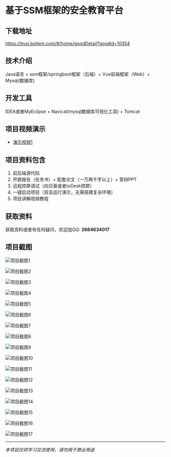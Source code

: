 # 基于SSM框架的安全教育平台

## 下载地址
https://bysj.bsitem.com/#/home/goodDetail?goodId=10354

## 技术介绍
Java语言 + ssm框架/springboot框架（后端）+ Vue前端框架（Web）+ Mysql(数据库)

## 开发工具
IDEA或者MyEclipse + Navicat(mysql数据库可视化工具) + Tomcat

## 项目视频演示
- [演示视频1](https://graduation-images.oss-cn-beijing.aliyuncs.com/videos/828%E5%A5%97ssm%E5%BD%95%E5%83%8F/10354_ssm198%E5%9F%BA%E4%BA%8ESSM%E6%A1%86%E6%9E%B6%E7%9A%84%E5%AE%89%E5%85%A8%E6%95%99%E8%82%B2%E5%B9%B3%E5%8F%B0%2Bvue%E5%BD%95%E5%83%8F.mp4)

## 项目资料包含
1. 前后端源代码
2. 开题报告（任务书）+ 配套论文（一万两千字以上）+ 答辩PPT
3. 远程控屏调试（向日葵或者toDesk控屏）
4. 一键启动项目（双击运行演示，无需搭建复杂环境）
5. 项目讲解视频教程

## 获取资料
获取资料或者有任何疑问，欢迎加QQ: **2684634017**

## 项目截图
![项目截图1](https://graduation-images.oss-cn-beijing.aliyuncs.com/图片/10354/毕设论坛项目主图.jpg)

![项目截图2](https://graduation-images.oss-cn-beijing.aliyuncs.com/图片/10354/1.png)

![项目截图3](https://graduation-images.oss-cn-beijing.aliyuncs.com/图片/10354/2.png)

![项目截图4](https://graduation-images.oss-cn-beijing.aliyuncs.com/图片/10354/3.png)

![项目截图5](https://graduation-images.oss-cn-beijing.aliyuncs.com/图片/10354/4.png)

![项目截图6](https://graduation-images.oss-cn-beijing.aliyuncs.com/图片/10354/5.png)

![项目截图7](https://graduation-images.oss-cn-beijing.aliyuncs.com/图片/10354/6.png)

![项目截图8](https://graduation-images.oss-cn-beijing.aliyuncs.com/图片/10354/7.png)

![项目截图9](https://graduation-images.oss-cn-beijing.aliyuncs.com/图片/10354/8.png)

![项目截图10](https://graduation-images.oss-cn-beijing.aliyuncs.com/图片/10354/9.png)

![项目截图11](https://graduation-images.oss-cn-beijing.aliyuncs.com/图片/10354/10.png)

![项目截图12](https://graduation-images.oss-cn-beijing.aliyuncs.com/图片/10354/11.png)

![项目截图13](https://graduation-images.oss-cn-beijing.aliyuncs.com/图片/10354/12.png)

![项目截图14](https://graduation-images.oss-cn-beijing.aliyuncs.com/图片/10354/13.png)

![项目截图15](https://graduation-images.oss-cn-beijing.aliyuncs.com/图片/10354/14.png)

![项目截图16](https://graduation-images.oss-cn-beijing.aliyuncs.com/图片/10354/15.png)

![项目截图17](https://graduation-images.oss-cn-beijing.aliyuncs.com/图片/10354/16.png)

---
*本项目仅供学习交流使用，请勿用于商业用途*
